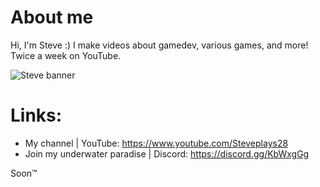 # About me

Hi, I'm Steve :)
I make videos about gamedev, various games, and more! Twice a week on YouTube.

![Steve banner](https://user-images.githubusercontent.com/62797992/149201998-bf734072-0ac9-4c5e-9a44-07a18d9c1c41.png)

# Links:
- My channel                  | YouTube: https://www.youtube.com/Steveplays28
- Join my underwater paradise | Discord: https://discord.gg/KbWxgGg

Soon™️
